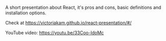 A short presentation about React, it's pros and cons, basic definitions and installation options.

Check at https://victoriakam.github.io/react-presentation/#/

YouTube video: https://youtu.be/33Coo-IdoMc
